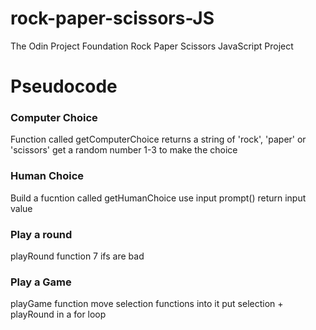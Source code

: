 # rock-paper-scissors-JS
The Odin Project Foundation Rock Paper Scissors JavaScript Project

# Pseudocode

### Computer Choice
Function called getComputerChoice
returns a string of 'rock', 'paper' or 'scissors'
get a random number 1-3 to make the choice

### Human Choice
Build a fucntion called getHumanChoice
use input prompt()
return input value

### Play a round
playRound function
7 ifs are bad
### Play a Game
playGame function
move selection functions into it
put selection + playRound in a for loop
